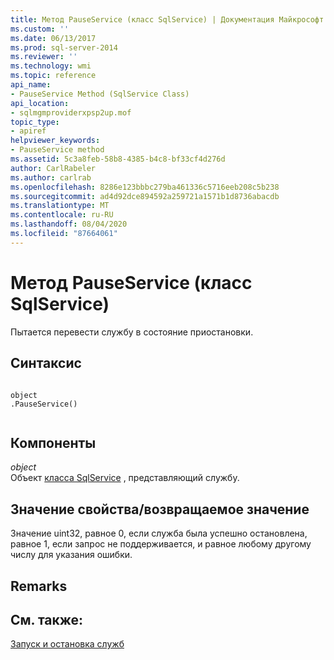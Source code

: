```yaml
---
title: Метод PauseService (класс SqlService) | Документация Майкрософт
ms.custom: ''
ms.date: 06/13/2017
ms.prod: sql-server-2014
ms.reviewer: ''
ms.technology: wmi
ms.topic: reference
api_name:
- PauseService Method (SqlService Class)
api_location:
- sqlmgmproviderxpsp2up.mof
topic_type:
- apiref
helpviewer_keywords:
- PauseService method
ms.assetid: 5c3a8feb-58b8-4385-b4c8-bf33cf4d276d
author: CarlRabeler
ms.author: carlrab
ms.openlocfilehash: 8286e123bbbc279ba461336c5716eeb208c5b238
ms.sourcegitcommit: ad4d92dce894592a259721a1571b1d8736abacdb
ms.translationtype: MT
ms.contentlocale: ru-RU
ms.lasthandoff: 08/04/2020
ms.locfileid: "87664061"
---
```

# <a name="pauseservice-method-sqlservice-class"></a>Метод PauseService (класс SqlService)
  Пытается перевести службу в состояние приостановки.  
  
## <a name="syntax"></a>Синтаксис  
  
```  
  
object  
.PauseService()  
  
```  
  
## <a name="parts"></a>Компоненты  
 *object*  
 Объект [класса SqlService](sqlservice-class.md) , представляющий службу.  
  
## <a name="property-valuereturn-value"></a>Значение свойства/возвращаемое значение  
 Значение uint32, равное 0, если служба была успешно остановлена, равное 1, если запрос не поддерживается, и равное любому другому числу для указания ошибки.  
  
## <a name="remarks"></a>Remarks  
  
## <a name="see-also"></a>См. также:  
 [Запуск и остановка служб](https://technet.microsoft.com/library/ms174886\(v=sql.105\).aspx)  
  
  
